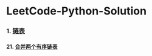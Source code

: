 # LeetCode-Python-Solution

### 1. [链表](https://github.com/WJ-Lai/LeetCode-Python-Solution/tree/master/1.%20%E9%93%BE%E8%A1%A8)
#### 21. [合并两个有序链表](https://github.com/WJ-Lai/LeetCode-Python-Solution/tree/master/1.%20%E9%93%BE%E8%A1%A8)
